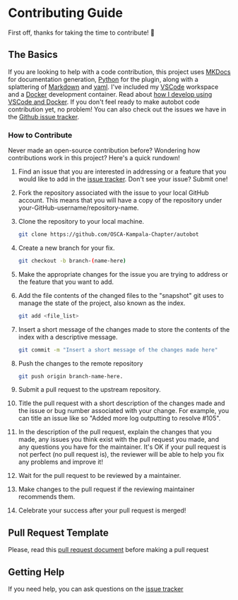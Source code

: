 # **Contributing Guide**

First off, thanks for taking the time to contribute! :rocket:

## **The Basics**

If you are looking to help with a code contribution, this project uses [MKDocs](https://www.mkdocs.org/) for documentation generation, [Python](https://www.python.org/) for the plugin, along with a splattering of [Markdown](https://www.markdownguide.org/) and [yaml](https://yaml.org/).  I've included my [VSCode](https://code.visualstudio.com/) workspace and a [Docker](https://docs.docker.com/) development container.  Read about [how I develop using VSCode and Docker](https://www.allisonthackston.com/articles/docker-development.html). If you don't feel ready to make autobot code contribution yet, no problem! You can also check out the issues we have in the [Github issue tracker](https://github.com/OSCA-Kampala-Chapter/autobot/issues).

<!-- TODO ---- hassan am looking forward to adding this. I think it maight be helpfull!
If you are interested in making autobot code contribution and would like to learn more about the technologies that this project uses, check out the list below.

* _[bulleted list of resources (tutorials, videos, books) that new contributors
can use to learn what they need to know to contribute to your project]_ i will put them here if provided
-->

### **How to Contribute**

Never made an open-source contribution before? Wondering how contributions work in this project? Here's a quick rundown!

1. Find an issue that you are interested in addressing or a feature that you would like to add in the [issue tracker](https://github.com/OSCA-Kampala-Chapter/autobot/issues).  Don't see your issue?  Submit one!

2. Fork the repository associated with the issue to your local GitHub account. This means that you will have a copy of the repository under your-GitHub-username/repository-name.

3. Clone the repository to your local machine.

    ```bash
    git clone https://github.com/OSCA-Kampala-Chapter/autobot
    ```

4. Create a new branch for your fix.

    ```bash
    git checkout -b branch-(name-here)
    ```

5. Make the appropriate changes for the issue you are trying to address or the feature that you want to add.

6. Add the file contents of the changed files to the "snapshot" git uses to manage the state of the project, also known as the index.

    ```bash
    git add <file_list>
    ```

7. Insert a short message of the changes made to store the contents of the index with a descriptive message.

    ```bash
    git commit -m "Insert a short message of the changes made here"
    ```

8. Push the changes to the remote repository

    ```bash
    git push origin branch-name-here.
    ```

9. Submit a pull request to the upstream repository.

10. Title the pull request with a short description of the changes made and the issue or bug number associated with your change. For example, you can title an issue like so "Added more log outputting to resolve #105".

11. In the description of the pull request, explain the changes that you made, any issues you think exist with the pull request you made, and any questions you have for the maintainer. It's OK if your pull request is not perfect (no pull request is), the reviewer will be able to help you fix any problems and improve it!

12. Wait for the pull request to be reviewed by a maintainer.

13. Make changes to the pull request if the reviewing maintainer recommends them.

14. Celebrate your success after your pull request is merged!

## **Pull Request Template**
Please, read this [pull request document](pull-request-information.md) before making a pull request

## **Getting Help**

If you need help, you can ask questions on the [issue tracker](https://github.com/OSCA-Kampala-Chapter/autobot/issues)

<!-- TODO ---- hassan am looking forward to creating the code of conduct as well
## Code of Conduct

Our [Code of Conduct](CODE_OF_CONDUCT.md) means that you are responsible for treating everyone on the project with respect and courtesy regardless of their identity. If you are the victim of any inappropriate behavior or comments as described in our [Code of Conduct](CODE_OF_CONDUCT.md), we are here for you and will do the best to ensure that the abuser is reprimanded appropriately, per our code. 
-->
